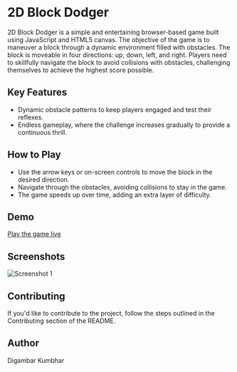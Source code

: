 # 2D Block Dodger

2D Block Dodger is a simple and entertaining browser-based game built using JavaScript and HTML5 canvas. The objective of the game is to maneuver a block through a dynamic environment filled with obstacles. The block is moveable in four directions: up, down, left, and right. Players need to skillfully navigate the block to avoid collisions with obstacles, challenging themselves to achieve the highest score possible.

## Key Features

- Dynamic obstacle patterns to keep players engaged and test their reflexes.
- Endless gameplay, where the challenge increases gradually to provide a continuous thrill.

## How to Play

- Use the arrow keys or on-screen controls to move the block in the desired direction.
- Navigate through the obstacles, avoiding collisions to stay in the game.
- The game speeds up over time, adding an extra layer of difficulty.

## Demo

[Play the game live](#)

## Screenshots

![Screenshot 1](https://i.pinimg.com/736x/4c/83/88/4c8388fb78b1ed8d92539c5447b27a73.jpg)

## Contributing

If you'd like to contribute to the project, follow the steps outlined in the Contributing section of the README.



## Author

Digambar Kumbhar
